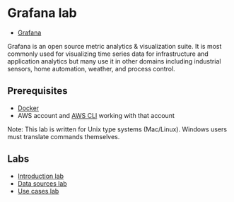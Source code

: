 # Grafana lab

- [Grafana](https://grafana.com/)

Grafana is an open source metric analytics & visualization suite. It is most commonly used for visualizing time series data for infrastructure and application analytics but many use it in other domains including industrial sensors, home automation, weather, and process control.

## Prerequisites

- [Docker](https://www.docker.com/)
- AWS account and [AWS CLI](https://aws.amazon.com/cli/) working with that account

Note: This lab is written for Unix type systems (Mac/Linux). Windows users must translate commands themselves.

## Labs

- [Introduction lab](01-INTRO-LAB.md)
- [Data sources lab](02-DATA-SOURCES-LAB.md)
- [Use cases lab](03-USE-CASES-LAB.md)